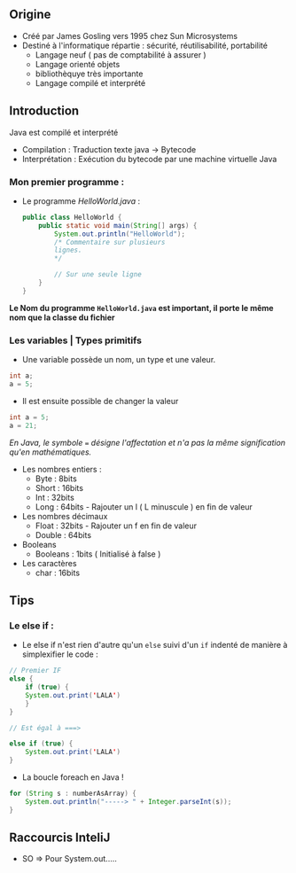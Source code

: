 
## Origine 
- Créé par James Gosling vers 1995 chez Sun Microsystems
- Destiné à l'informatique répartie : sécurité, réutilisabilité, portabilité 
	- Langage neuf ( pas de comptabilité à assurer )
	- Langage orienté objets
	- bibliothèquye très importante
	- Langage compilé et interprété 

## Introduction 
Java est compilé et interprété 
- Compilation : Traduction texte java -> Bytecode
- Interprétation : Exécution du bytecode par une machine virtuelle Java

### Mon premier programme :
- Le programme *HelloWorld.java* : 
	```java
	public class HelloWorld {
		public static void main(String[] args) {
			System.out.println("HelloWorld");
			/* Commentaire sur plusieurs 
			lignes.
			*/

			// Sur une seule ligne
		}
	}
	```
**Le Nom du programme `HelloWorld.java` est important, il porte le même nom que la classe du fichier**

### Les variables | Types primitifs 
- Une variable possède un nom, un type et une valeur.
```Java
int a;
a = 5;
```
- Il est ensuite possible de changer la valeur 
```Java
int a = 5;
a = 21;
```
*En Java, le symbole `=` désigne l'affectation et n'a pas la même signification qu'en mathématiques.*

- Les nombres entiers : 
	- Byte : 8bits
	- Short : 16bits
	- Int : 32bits
	- Long : 64bits - Rajouter un l ( L minuscule ) en fin de valeur 
- Les nombres décimaux
	- Float : 32bits - Rajouter un f en fin de valeur
	- Double : 64bits
 - Booleans
	 - Booleans : 1bits ( Initialisé à false )
- Les caractères
	- char : 16bits

## Tips 
### Le else if : 
- Le else if n'est rien d'autre qu'un `else` suivi d'un `if` indenté de manière à simplexifier le code :
``` java
// Premier IF
else {
	if (true) {
	System.out.print('LALA')
	}
}

// Est égal à ===>

else if (true) {
	System.out.print('LALA')
}
```

- La boucle foreach en Java ! 
```Java
for (String s : numberAsArray) {  
    System.out.println("-----> " + Integer.parseInt(s));  
}
```



## Raccourcis InteliJ
- SO => Pour System.out.....